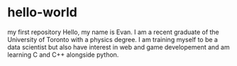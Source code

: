 # hello-world
my first repository
Hello, my name is Evan.  I am a recent graduate of the University of Toronto with a physics degree.  I am training myself to be a data scientist but also have interest in web and game developement and am learning C and C++ alongside python. 
